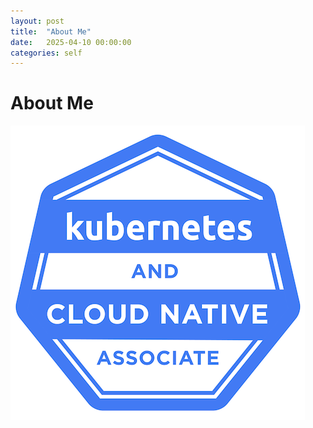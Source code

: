 ```yaml
---
layout: post
title:  "About Me"
date:   2025-04-10 00:00:00
categories: self 
---
```

# About Me

![](/assets/kcna-kubernetes-and-cloud-native-associate.png)
